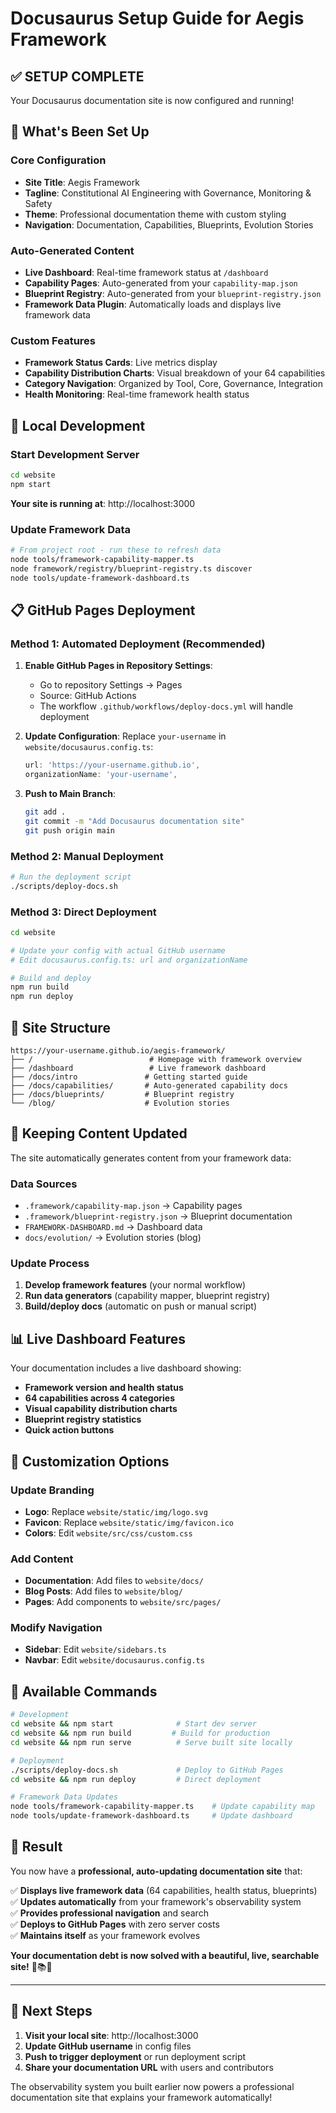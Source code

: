 <!--
@aegisFrameworkVersion: 2.5.0
@intent: Docusaurus setup guide for AI Agent Development Governance documentation site
@context: Documentation site setup and configuration
@mode: strict
-->

# Docusaurus Setup Guide for Aegis Framework

## ✅ **SETUP COMPLETE**

Your Docusaurus documentation site is now configured and running!

## 🔧 **What's Been Set Up**

### Core Configuration
- **Site Title**: Aegis Framework
- **Tagline**: Constitutional AI Engineering with Governance, Monitoring & Safety
- **Theme**: Professional documentation theme with custom styling
- **Navigation**: Documentation, Capabilities, Blueprints, Evolution Stories

### Auto-Generated Content
- **Live Dashboard**: Real-time framework status at `/dashboard`
- **Capability Pages**: Auto-generated from your `capability-map.json`
- **Blueprint Registry**: Auto-generated from your `blueprint-registry.json`
- **Framework Data Plugin**: Automatically loads and displays live framework data

### Custom Features
- **Framework Status Cards**: Live metrics display
- **Capability Distribution Charts**: Visual breakdown of your 64 capabilities
- **Category Navigation**: Organized by Tool, Core, Governance, Integration
- **Health Monitoring**: Real-time framework health status

## 🚀 **Local Development**

### Start Development Server
```bash
cd website
npm start
```
**Your site is running at**: http://localhost:3000

### Update Framework Data
```bash
# From project root - run these to refresh data
node tools/framework-capability-mapper.ts
node framework/registry/blueprint-registry.ts discover
node tools/update-framework-dashboard.ts
```

## 📋 **GitHub Pages Deployment**

### Method 1: Automated Deployment (Recommended)

1. **Enable GitHub Pages in Repository Settings**:
   - Go to repository Settings → Pages
   - Source: GitHub Actions
   - The workflow `.github/workflows/deploy-docs.yml` will handle deployment

2. **Update Configuration**:
   Replace `your-username` in `website/docusaurus.config.ts`:
   ```typescript
   url: 'https://your-username.github.io',
   organizationName: 'your-username',
   ```

3. **Push to Main Branch**:
   ```bash
   git add .
   git commit -m "Add Docusaurus documentation site"
   git push origin main
   ```

### Method 2: Manual Deployment

```bash
# Run the deployment script
./scripts/deploy-docs.sh
```

### Method 3: Direct Deployment

```bash
cd website

# Update your config with actual GitHub username
# Edit docusaurus.config.ts: url and organizationName

# Build and deploy
npm run build
npm run deploy
```

## 🎯 **Site Structure**

```
https://your-username.github.io/aegis-framework/
├── /                          # Homepage with framework overview
├── /dashboard                 # Live framework dashboard
├── /docs/intro               # Getting started guide
├── /docs/capabilities/       # Auto-generated capability docs
├── /docs/blueprints/         # Blueprint registry
└── /blog/                    # Evolution stories
```

## 🔄 **Keeping Content Updated**

The site automatically generates content from your framework data:

### Data Sources
- `.framework/capability-map.json` → Capability pages
- `.framework/blueprint-registry.json` → Blueprint documentation  
- `FRAMEWORK-DASHBOARD.md` → Dashboard data
- `docs/evolution/` → Evolution stories (blog)

### Update Process
1. **Develop framework features** (your normal workflow)
2. **Run data generators** (capability mapper, blueprint registry)
3. **Build/deploy docs** (automatic on push or manual script)

## 📊 **Live Dashboard Features**

Your documentation includes a live dashboard showing:
- **Framework version and health status**
- **64 capabilities across 4 categories** 
- **Visual capability distribution charts**
- **Blueprint registry statistics**
- **Quick action buttons**

## 🎨 **Customization Options**

### Update Branding
- **Logo**: Replace `website/static/img/logo.svg`
- **Favicon**: Replace `website/static/img/favicon.ico`
- **Colors**: Edit `website/src/css/custom.css`

### Add Content
- **Documentation**: Add files to `website/docs/`
- **Blog Posts**: Add files to `website/blog/`
- **Pages**: Add components to `website/src/pages/`

### Modify Navigation
- **Sidebar**: Edit `website/sidebars.ts`
- **Navbar**: Edit `website/docusaurus.config.ts`

## 🔧 **Available Commands**

```bash
# Development
cd website && npm start              # Start dev server
cd website && npm run build         # Build for production
cd website && npm run serve          # Serve built site locally

# Deployment
./scripts/deploy-docs.sh             # Deploy to GitHub Pages
cd website && npm run deploy         # Direct deployment

# Framework Data Updates
node tools/framework-capability-mapper.ts    # Update capability map
node tools/update-framework-dashboard.ts     # Update dashboard
```

## 🎉 **Result**

You now have a **professional, auto-updating documentation site** that:

✅ **Displays live framework data** (64 capabilities, health status, blueprints)  
✅ **Updates automatically** from your framework's observability system  
✅ **Provides professional navigation** and search  
✅ **Deploys to GitHub Pages** with zero server costs  
✅ **Maintains itself** as your framework evolves  

**Your documentation debt is now solved with a beautiful, live, searchable site!** 🚀📚✨

---

## 🔗 **Next Steps**

1. **Visit your local site**: http://localhost:3000
2. **Update GitHub username** in config files
3. **Push to trigger deployment** or run deployment script
4. **Share your documentation URL** with users and contributors

The observability system you built earlier now powers a professional documentation site that explains your framework automatically!
